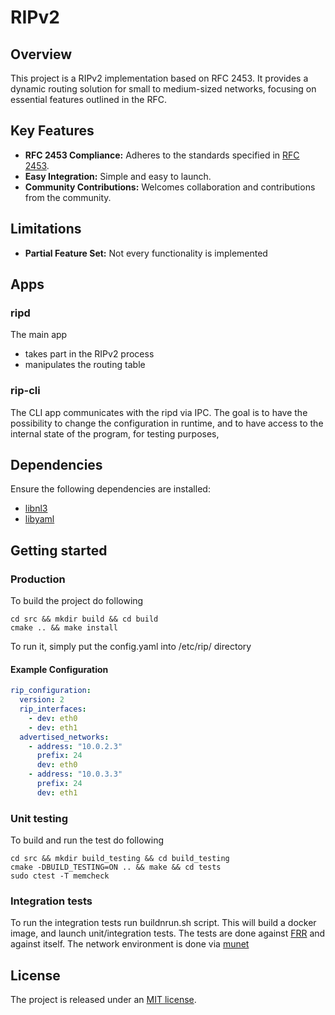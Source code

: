 # RIPv2

## Overview
This project is a RIPv2 implementation based on RFC 2453. It provides a dynamic routing solution for small to medium-sized networks, focusing on essential features outlined in the RFC.

## Key Features
- **RFC 2453 Compliance:** Adheres to the standards specified in [RFC 2453](https://datatracker.ietf.org/doc/rfc2453/).
- **Easy Integration:** Simple and easy to launch.
- **Community Contributions:** Welcomes collaboration and contributions from the community.

## Limitations
- **Partial Feature Set:** Not every functionality is implemented

## Apps
### ripd
The main app
- takes part in the RIPv2 process
- manipulates the routing table
### rip-cli
The CLI app communicates with the ripd via IPC.
The goal is to have the possibility to change the configuration in runtime,
and to have access to the internal state of the program, for testing purposes,

## Dependencies
Ensure the following dependencies are installed:
- [libnl3](https://github.com/thom311/libnl)
- [libyaml](https://github.com/yaml/libyaml)

## Getting started
### Production
To build the project do following
```
cd src && mkdir build && cd build
cmake .. && make install
```
To run it, simply put the config.yaml into /etc/rip/ directory
#### Example Configuration
```yaml
rip_configuration:
  version: 2
  rip_interfaces: 
    - dev: eth0
    - dev: eth1
  advertised_networks: 
    - address: "10.0.2.3"
      prefix: 24
      dev: eth0
    - address: "10.0.3.3"
      prefix: 24
      dev: eth1
```

### Unit testing
To build and run the test do following
```
cd src && mkdir build_testing && cd build_testing
cmake -DBUILD_TESTING=ON .. && make && cd tests
sudo ctest -T memcheck
```
### Integration tests
To run the integration tests run buildnrun.sh script. This will build a docker image, and launch unit/integration tests.
The tests are done against [FRR](https://github.com/FRRouting/frr) and against itself. The network environment is done via [munet](https://github.com/LabNConsulting/munet)

## License
The project is released under an [MIT license](https://github.com/konradkar2/ripv2/blob/main/LICENCE).
